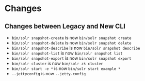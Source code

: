 # Changes

## Changes between Legacy and New CLI

- `bin/solr snapshot-create` is now `bin/solr snapshot create`
- `bin/solr snapshot-delete` is now `bin/solr snapshot delete`
- `bin/solr snapshot-describe` is now `bin/solr snapshot describe`
- `bin/solr snapshot-list` is now `bin/solr snapshot list`
- `bin/solr snapshot-export` is now `bin/solr snapshot export`
- `bin/solr cluster` is now `bin/solr zk cluster`
- `bin/solr start -e *` is now `bin/solr start example *`
- `--jettyconfig` is now `--jetty-config`
